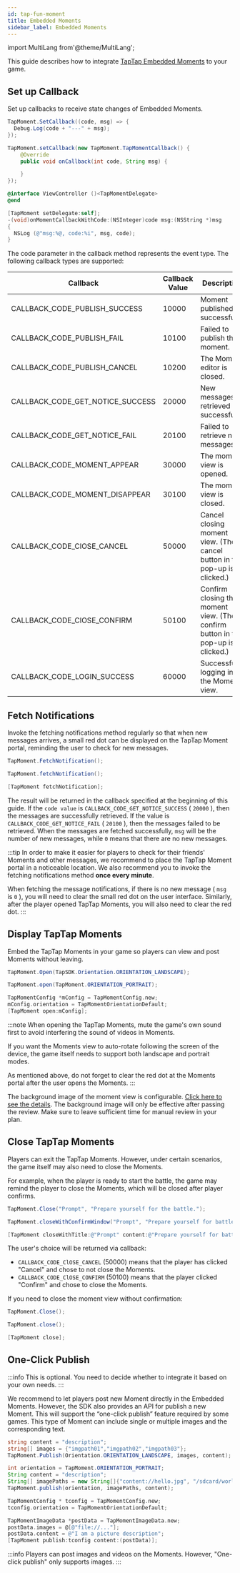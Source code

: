 ```yaml
---
id: tap-fun-moment
title: Embedded Moments
sidebar_label: Embedded Moments
---
```



import MultiLang from'@theme/MultiLang';

This guide describes how to integrate [TapTap Embedded Moments](/pro/pro-moment) to your game.

## Set up Callback

Set up callbacks to receive state changes of Embedded Moments.

<MultiLang>

```cs
TapMoment.SetCallback((code, msg) => {
  Debug.Log(code + "---" + msg);
});
```

```java
TapMoment.setCallback(new TapMoment.TapMomentCallback() {
    @Override
    public void onCallback(int code, String msg) {

    }
});
```

```objectivec
@interface ViewController ()<TapMomentDelegate>
@end

[TapMoment setDelegate:self];
-(void)onMomentCallbackWithCode:(NSInteger)code msg:(NSString *)msg
{
  NSLog (@"msg:%@, code:%i", msg, code);
}  
```

</MultiLang>

The code parameter in the callback method represents the event type. The following callback types are supported:

 Callback         | Callback Value | Description       |
 ----------- | --- | -------- |
 CALLBACK\_CODE\_PUBLISH\_SUCCESS       | 10000   | Moment published successfully.    |
 CALLBACK\_CODE\_PUBLISH\_FAIL     | 10100   | Failed to publish the moment.     |
 CALLBACK\_CODE\_PUBLISH\_CANCEL       | 10200   | The Moment editor is closed.     |
 CALLBACK\_CODE\_GET\_NOTICE\_SUCCESS | 20000   | New messages retrieved successfully. |
 CALLBACK\_CODE\_GET\_NOTICE\_FAIL | 20100   | Failed to retrieve new messages. |
 CALLBACK\_CODE\_MOMENT\_APPEAR | 30000   | The moment view is opened. |
 CALLBACK\_CODE\_MOMENT\_DISAPPEAR | 30100   | The moment view is closed. |
 CALLBACK\_CODE\_ClOSE\_CANCEL | 50000   | Cancel closing moment view. (The cancel button in the pop-up is clicked.)
 CALLBACK\_CODE\_ClOSE\_CONFIRM | 50100   | Confirm closing the moment view. (The confirm button in the pop-up is clicked.) |
 CALLBACK\_CODE\_LOGIN\_SUCCESS | 60000   | Successfully logging in on the Moment view. |

## Fetch Notifications

Invoke the fetching notifications method regularly so that when new messages arrives, a small red dot can be displayed on the TapTap Moment portal, reminding the user to check for new messages.

<MultiLang>

```cs
TapMoment.FetchNotification();
```

```java
TapMoment.fetchNotification();
```

```objectivec
[TapMoment fetchNotification];
```

</MultiLang>

The result will be returned in the callback specified at the beginning of this guide. If the `code value` is `CALLBACK_CODE_GET_NOTICE_SUCCESS` ( `20000` ), then the messages are successfully retrieved. If the value is `CALLBACK_CODE_GET_NOTICE_FAIL` ( `20100` ), then the messages failed to be retrieved.
When the messages are fetched successfully, `msg` will be the number of new messages, while `0` means that there are no new messages.

:::tip
In order to make it easier for players to check for their friends' Moments and other messages, we recommend to place the TapTap Moment portal in a noticeable location. We also recommend you to invoke the fetching notifications method **once every minute**.

When fetching the message notifications, if there is no new message ( `msg` is `0` ), you will need to clear the small red dot on the user interface.
Similarly, after the player opened TapTap Moments, you will also need to clear the red dot.
:::
## Display TapTap Moments

Embed the TapTap Moments in your game so  players can view and post Moments without leaving.

<MultiLang>

```cs
TapMoment.Open(TapSDK.Orientation.ORIENTATION_LANDSCAPE);
```

```java
TapMoment.open(TapMoment.ORIENTATION_PORTRAIT);
```

```objectivec
TapMomentConfig *mConfig = TapMomentConfig.new;
mConfig.orientation = TapMomentOrientationDefault;
[TapMoment open:mConfig];
```

</MultiLang>


:::note
When opening the TapTap Moments, mute the game's own sound first to avoid interfering the sound of videos in Moments.

If you want the Moments view to auto-rotate following the screen of the device, the game itself needs to support both landscape and portrait modes.

As mentioned above, do not forget to clear the red dot at the Moments portal after the user opens the Moments.
:::

The background image of the moment view is configurable. [Click here to see the details](/img/tap_moment_bg.png).
The background image will only be effective after passing the review. Make sure to leave sufficient time for manual review in your plan.

## Close TapTap Moments

Players can exit the TapTap Moments.
However, under certain scenarios, the game itself may also need to close the Moments.

For example, when the player is ready to start the battle, the game may remind the player to close the Moments, which will be closed after player confirms.

<MultiLang>

```cs
TapMoment.Close("Prompt", "Prepare yourself for the battle.");
```

```java
TapMoment.closeWithConfirmWindow("Prompt", "Prepare yourself for battle.");
```

```objectivec
[TapMoment closeWithTitle:@"Prompt" content:@"Prepare yourself for battle." showConfirm:YES];
```

</MultiLang>

The user's choice will be returned via callback:

- `CALLBACK_CODE_ClOSE_CANCEL` (50000) means that the player has clicked "Cancel" and chose to not close the Moments.
- `CALLBACK_CODE_ClOSE_CONFIRM` (50100) means that the player clicked "Confirm" and chose to close the Moments.

If you need to close the moment view without confirmation:

<MultiLang>

```cs
TapMoment.Close();
```

```java
TapMoment.close();
```

```objectivec
[TapMoment close];
```

</MultiLang>

## One-Click Publish

:::info
This is optional. You need to decide whether to integrate it based on your own needs.
:::

We recommend to let players post new Moment directly in the Embedded Moments.
However, the SDK also provides an API for publish a new Moment. This will support the “one-click publish” feature required by some games.
This type of Moment can include single or multiple images and the corresponding text.

<MultiLang>

```cs
string content = "description";
string[] images = {"imgpath01","imgpath02","imgpath03"};
TapMoment.Publish(Orientation.ORIENTATION_LANDSCAPE, images, content);
```

```java
int orientation = TapMoment.ORIENTATION_PORTRAIT;
String content = "description";
String[] imagePaths = new String[]{"content://hello.jpg", "/sdcard/world.jpg"};
TapMoment.publish(orientation, imagePaths, content);
```

```objectivec
TapMomentConfig * tconfig = TapMomentConfig.new;
tconfig.orientation = TapMomentOrientationDefault;

TapMomentImageData *postData = TapMomentImageData.new;
postData.images = @[@"file://..."];
postData.content = @"I am a picture description";
[TapMoment publish:tconfig content:(postData)];
```

</MultiLang>

:::info
Players can post images and videos on the Moments.
However, "One-click publish" only supports images.
:::
